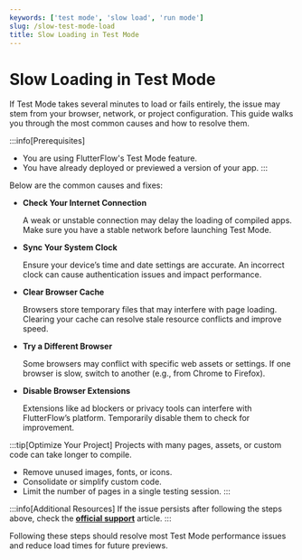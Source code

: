 ```yaml
---
keywords: ['test mode', 'slow load', 'run mode']
slug: /slow-test-mode-load
title: Slow Loading in Test Mode
---
```


# Slow Loading in Test Mode

If Test Mode takes several minutes to load or fails entirely, the issue may stem from your browser, network, or project configuration. This guide walks you through the most common causes and how to resolve them.

:::info[Prerequisites]
- You are using FlutterFlow's Test Mode feature.
- You have already deployed or previewed a version of your app.
:::

Below are the common causes and fixes:

- **Check Your Internet Connection**

    A weak or unstable connection may delay the loading of compiled apps. Make sure you have a stable network before launching Test Mode.

- **Sync Your System Clock**

    Ensure your device’s time and date settings are accurate. An incorrect clock can cause authentication issues and impact performance.

- **Clear Browser Cache**

    Browsers store temporary files that may interfere with page loading. Clearing your cache can resolve stale resource conflicts and improve speed.

- **Try a Different Browser**

    Some browsers may conflict with specific web assets or settings. If one browser is slow, switch to another (e.g., from Chrome to Firefox).

- **Disable Browser Extensions**

    Extensions like ad blockers or privacy tools can interfere with FlutterFlow’s platform. Temporarily disable them to check for improvement.

:::tip[Optimize Your Project]
Projects with many pages, assets, or custom code can take longer to compile.
- Remove unused images, fonts, or icons.
- Consolidate or simplify custom code.
- Limit the number of pages in a single testing session.
:::

:::info[Additional Resources]
If the issue persists after following the steps above, check the
**[official support](https://intercom.help/flutterflow/en/articles/7052737-test-mode-is-not-loading-or-is-very-slow-it-takes-a-long-time-to-load-the-app)**  article. 
:::

Following these steps should resolve most Test Mode performance issues and reduce load times for future previews.
